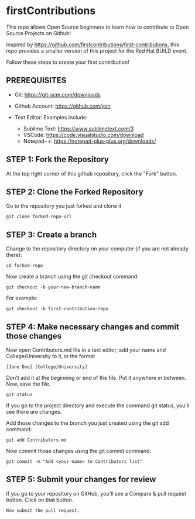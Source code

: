 # firstContributions
This repo allows Open Source beginners to learn how to contribute to Open Source Projects on Github!

Inspired by https://github.com/firstcontributions/first-contributions, this repo provides a smaller version of this project for the Red Hat BUILD event. 

Follow these steps to create your first contribution!


## PREREQUISITES

- Git: https://git-scm.com/downloads

- Github Account: https://github.com/join

- Text Editor: 
  Examples include: 
  - Sublime Text: https://www.sublimetext.com/3
  - VSCode: https://code.visualstudio.com/download
  - Notepad++: https://notepad-plus-plus.org/downloads/
  
## STEP 1: Fork the Repository
At the top right corner of this github repository, click the "Fork" button.


## STEP 2: Clone the Forked Repository
Go to the repository you just forked and clone it

```
git clone forked-repo-url
```

## STEP 3: Create a branch

Change to the repository directory on your computer (if you are not already there):

```
cd forked-repo
```

Now create a branch using the git checkout command:

```
git checkout -b your-new-branch-name
```

For example:

```
git checkout -b first-contribution-repo
```

## STEP 4: Make necessary changes and commit those changes

Now open Contributors.md file in a text editor, add your name and College/University to it, in the format 

```
[Jane Doe] [College/University]
```

Don't add it at the beginning or end of the file. Put it anywhere in between. Now, save the file.


```
git status
```

If you go to the project directory and execute the command git status, you'll see there are changes.

Add those changes to the branch you just created using the git add command:

```
git add Contributors.md
```

Now commit those changes using the git commit command:

```
git commit -m "Add <your-name> to Contributors list"
```


## STEP 5: Submit your changes for review

If you go to your repository on GitHub, you'll see a Compare & pull request button. Click on that button.


```
Now submit the pull request.
```







